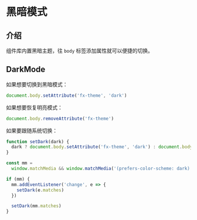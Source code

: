 # 黑暗模式

## 介绍

组件库内置黑暗主题，往 `body` 标签添加属性就可以便捷的切换。

## DarkMode

如果想要切换到黑暗模式：

```JavaScript
document.body.setAttribute('fx-theme', 'dark')
```

如果想要恢复明亮模式：

```JavaScript
document.body.removeAttribute('fx-theme')
```

如果要跟随系统切换：

```JavaScript
function setDark(dark) {
  dark ? document.body.setAttribute('fx-theme', 'dark') : document.body.removeAttribute('fx-theme')
}

const mm =
  window.matchMedia && window.matchMedia('(prefers-color-scheme: dark)')

if (mm) {
  mm.addEventListener('change', e => {
    setDark(e.matches)
  })

  setDark(mm.matches)
}

```
